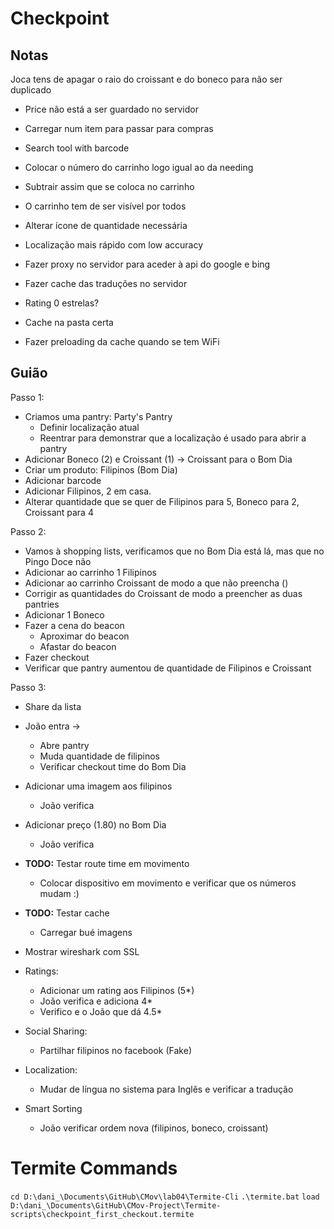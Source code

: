 # Checkpoint

## Notas

Joca tens de apagar o raio do croissant e do boneco para não ser duplicado

- Price não está a ser guardado no servidor

- Carregar num item para passar para compras
- Search tool with barcode
- Colocar o número do carrinho logo igual ao da needing
- Subtrair assim que se coloca no carrinho
- O carrinho tem de ser visível por todos
- Alterar ícone de quantidade necessária
- Localização mais rápido com low accuracy
- Fazer proxy no servidor para aceder à api do google e bing
- Fazer cache das traduções no servidor
- Rating 0 estrelas?
- Cache na pasta certa
- Fazer preloading da cache quando se tem WiFi


## Guião

Passo 1:
- Criamos uma pantry: Party's Pantry
	- Definir localização atual
	- Reentrar para demonstrar que a localização é usado para abrir a pantry
- Adicionar Boneco (2) e Croissant (1) -> Croissant para o Bom Dia
- Criar um produto: Filipinos (Bom Dia)
- Adicionar barcode
- Adicionar Filipinos, 2 em casa.
- Alterar quantidade que se quer de Filipinos para 5, Boneco para 2, Croissant para 4

Passo 2:
- Vamos à shopping lists, verificamos que no Bom Dia está lá, mas que no Pingo Doce não
- Adicionar ao carrinho 1 Filipinos
- Adicionar ao carrinho Croissant de modo a que não preencha  ()
- Corrigir as quantidades do Croissant de modo a preencher as duas pantries
- Adicionar 1 Boneco
- Fazer a cena do beacon
	- Aproximar do beacon
	- Afastar do beacon
- Fazer checkout
- Verificar que pantry aumentou de quantidade de Filipinos e Croissant

Passo 3:
- Share da lista
- João entra ->
	- Abre pantry
	- Muda quantidade de filipinos
	- Verificar checkout time do Bom Dia

- Adicionar uma imagem aos filipinos
	- João verifica
- Adicionar preço (1.80) no Bom Dia
	- João verifica

- **TODO:** Testar route time em movimento
	- Colocar dispositivo em movimento e verificar que os números mudam :)

- **TODO:** Testar cache
	- Carregar bué imagens

- Mostrar wireshark com SSL

- Ratings:
	- Adicionar um rating aos Filipinos (5*)
	- João verifica e adiciona 4*
	- Verifico e o João que dá 4.5*

- Social Sharing:
	- Partilhar filipinos no facebook (Fake)

- Localization:
	- Mudar de língua no sistema para Inglês e verificar a tradução

- Smart Sorting
	- João verificar ordem nova (filipinos, boneco, croissant)


# Termite Commands

`cd D:\dani_\Documents\GitHub\CMov\lab04\Termite-Cli`
`.\termite.bat`
`load D:\dani_\Documents\GitHub\CMov-Project\Termite-scripts\checkpoint_first_checkout.termite`